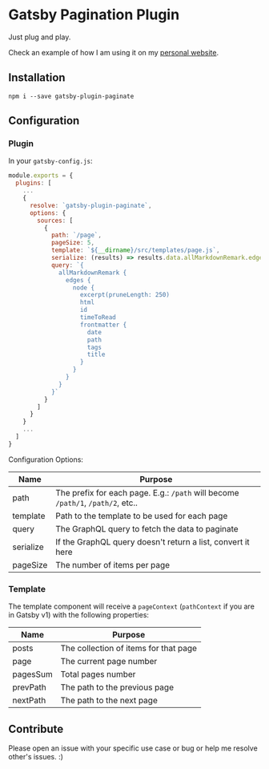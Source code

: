 # Gatsby Pagination Plugin
Just plug and play.

Check an example of how I am using it on my [personal website](https://github.com/kbariotis/kostasbariotis.com).

## Installation

`npm i --save gatsby-plugin-paginate`

## Configuration

### Plugin
In your `gatsby-config.js`:

```Javascript
module.exports = {
  plugins: [
    ...
    {
      resolve: `gatsby-plugin-paginate`,
      options: {
        sources: [
          {
            path: `/page`,
            pageSize: 5,
            template: `${__dirname}/src/templates/page.js`,
            serialize: (results) => results.data.allMarkdownRemark.edges,
            query: `{
              allMarkdownRemark {
                edges {
                  node {
                    excerpt(pruneLength: 250)
                    html
                    id
                    timeToRead
                    frontmatter {
                      date
                      path
                      tags
                      title
                    }
                  }
                }
              }
            }`
          }
        ]
      }
    }
    ...
  ]
}
```

Configuration Options:

| Name  | Purpose |
| ------------- | ------------- |
| path  | The prefix for each page. E.g.: `/path` will become `/path/1`, `/path/2`, etc..  |
| template  | Path to the template to be used for each page  |
| query  | The GraphQL query to fetch the data to paginate  |
| serialize  | If the GraphQL query doesn't return a list, convert it here  |
| pageSize  | The number of items per page  |

### Template
The template component will receive a `pageContext` (`pathContext` if you are in Gatsby v1) with the following properties:


| Name  | Purpose |
| ------------- | ------------- |
| posts  | The collection of items for that page  |
| page  | The current page number  |
| pagesSum  | Total pages number  |
| prevPath  | The path to the previous page  |
| nextPath  | The path to the next page |


## Contribute
Please open an issue with your specific use case or bug or help me resolve other's issues. :)
